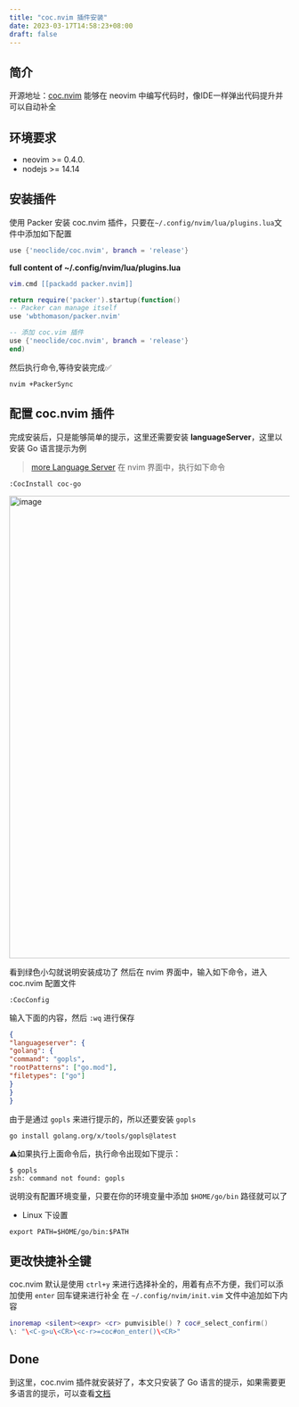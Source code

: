 ```yaml
---
title: "coc.nvim 插件安装"
date: 2023-03-17T14:58:23+08:00
draft: false
---
```


## 简介

 开源地址：[coc.nvim](https://github.com/neoclide/coc.nvim)
 能够在 neovim 中编写代码时，像IDE一样弹出代码提升并可以自动补全
 
 ## 环境要求

 - neovim >= 0.4.0.
 - nodejs >= 14.14
 
 ## 安装插件

 使用 Packer 安装 coc.nvim 插件，只要在`~/.config/nvim/lua/plugins.lua`文件中添加如下配置

 ```lua
 use {'neoclide/coc.nvim', branch = 'release'}
 ```
 **full content of ~/.config/nvim/lua/plugins.lua**

 ```lua
 vim.cmd [[packadd packer.nvim]]
 
 return require('packer').startup(function()
 -- Packer can manage itself
 use 'wbthomason/packer.nvim'
 
 -- 添加 coc.vim 插件
 use {'neoclide/coc.nvim', branch = 'release'}
 end)
 ```
 然后执行命令,等待安装完成✅
 ```shell
 nvim +PackerSync
 ```
 
 ## 配置 coc.nvim 插件

 完成安装后，只是能够简单的提示，这里还需要安装 **languageServer**，这里以安装 Go 语言提示为例
 > [more Language Server](https://github.com/neoclide/coc.nvim/wiki/Language-servers)
 在 nvim 界面中，执行如下命令
 ```shell
 :CocInstall coc-go
 ``` 
 <img width="830" alt="image" src="https://user-images.githubusercontent.com/33391732/206836042-cded3176-ecc8-4477-9521-1f541346389c.png">
 
 看到绿色小勾就说明安装成功了
 然后在 nvim 界面中，输入如下命令，进入 coc.nvim 配置文件
 ```shell
 :CocConfig
 ```
 输入下面的内容，然后 `:wq` 进行保存
 ```json
 {
 "languageserver": {
 "golang": {
 "command": "gopls",
 "rootPatterns": ["go.mod"],
 "filetypes": ["go"]
 }
 }
 }
 ```
 由于是通过 `gopls` 来进行提示的，所以还要安装 `gopls`
 ```shell
 go install golang.org/x/tools/gopls@latest
 ```
 ⚠️如果执行上面命令后，执行命令出现如下提示：
 ```shell
 $ gopls
 zsh: command not found: gopls
 ```
 说明没有配置环境变量，只要在你的环境变量中添加 `$HOME/go/bin` 路径就可以了
 - Linux 下设置
 ```shell
 export PATH=$HOME/go/bin:$PATH
 ```
 ## 更改快捷补全键

 coc.nvim 默认是使用 `ctrl+y` 来进行选择补全的，用着有点不方便，我们可以添加使用 `enter` 回车键来进行补全
 在 `~/.config/nvim/init.vim` 文件中追加如下内容
 ```lua
 inoremap <silent><expr> <cr> pumvisible() ? coc#_select_confirm()
 \: "\<C-g>u\<CR>\<c-r>=coc#on_enter()\<CR>"
 ``` 
 ## Done
 
 到这里，coc.nvim 插件就安装好了，本文只安装了 Go 语言的提示，如果需要更多语言的提示，可以查看[文档](https://github.com/neoclide/coc.nvim/wiki/Language-servers)
 
